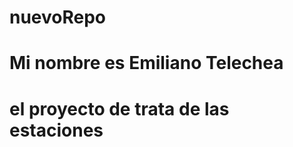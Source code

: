 # nuevoRepo


<h1> Mi nombre es Emiliano Telechea <h1>

<p> el proyecto de trata de las estaciones <p>
